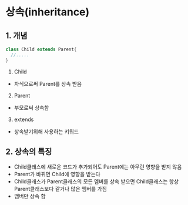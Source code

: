 # 상속(inheritance)
## 1. 개념
```java
class Child extends Parent{
  //.....
}
```
1. Child
* 자식으로써 Parent를 상속 받음

2. Parent
* 부모로써 상속함

3. extends
* 상속받기위해 사용하는 키워드

## 2. 상속의 특징
* Child클래스에 새로운 코드가 추가되어도 Parent에는 아무런 영향을 받지 않음
* Parent가 바뀌면 Child에 영향을 받는다
* Child클래스가 Parent클래스의 모든 멤버를 상속 받으면 Child클래스는 항상 Parent클래스보다 같거나 많은 멤버를 가짐
* 맴버만 상속 함

